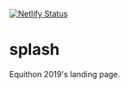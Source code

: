 [![Netlify Status](https://api.netlify.com/api/v1/badges/bec1b459-3372-42f5-9e3e-6e66fcaf7f65/deploy-status)](https://app.netlify.com/sites/admiring-spence-4519ad/deploys)
# splash
Equithon 2019's landing page.
